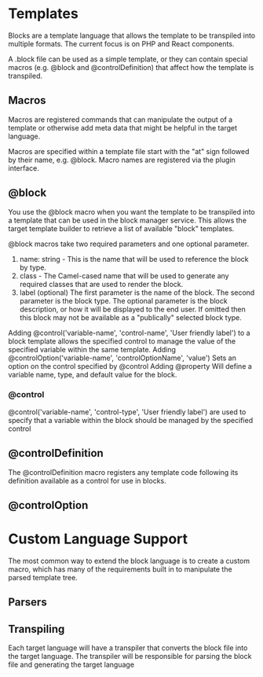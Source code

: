 # Templates
Blocks are a template language that allows the template to be transpiled into multiple formats.  The current focus is on PHP and React components.

A .block file can be used as a simple template, or they can contain special macros (e.g. @block and @controlDefinition) that affect how the template is transpiled.

## Macros

Macros are registered commands that can manipulate the output of a template or otherwise add meta data that might be helpful in the target language.

Macros are specified within a template file  start with the "at" sign followed by their name, e.g. @block.  Macro names are registered via the plugin interface.

## @block

You use the @block macro when you want the template to be transpiled into a template that can be used in the block manager service.  This allows the target template builder to retrieve a list of available "block" templates.

@block macros take two required parameters and one optional parameter.
1. name: string - This is the name that will be used to reference the block by type.  
2. class - The Camel-cased name that will be used to generate any required classes that are used to render the block.
3. label (optional) 
The first parameter is the name of the block.  The second parameter is the block type.  The optional parameter is the block description, or how it will be displayed to the end user.  If omitted then this block may not be available as a "publically" selected block type.

Adding @control('variable-name', 'control-name', 'User friendly label') to a block template allows the specified control to manage the value of the specified variable within the same template.
Adding @controlOption('variable-name', 'controlOptionName', 'value') Sets an option on the control specified by @control
Adding @property Will define a variable name, type, and default value for the block.

### @control
@control('variable-name', 'control-type', 'User friendly label') are used to specify that a variable within the block should be managed by the specified control

## @controlDefinition

The @controlDefinition macro registers any template code following its definition available as a control for use in blocks. 

## @controlOption

# Custom Language Support

The most common way to extend the block language is to create a custom macro, which has many of the requirements built in to manipulate the parsed template tree.

## Parsers

## Transpiling

Each target language will have a transpiler that converts the block file into the target language.  The transpiler will be responsible for parsing the block file and generating the target language